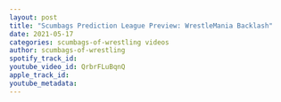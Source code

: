 ```yaml
---
layout: post
title: "Scumbags Prediction League Preview: WrestleMania Backlash"
date: 2021-05-17
categories: scumbags-of-wrestling videos
author: scumbags-of-wrestling
spotify_track_id: 
youtube_video_id: QrbrFLuBqnQ
apple_track_id: 
youtube_metadata: 
---
```

